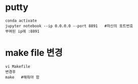 # putty

```
conda activate
jupyter notebook --ip 0.0.0.0 --port 8891   #자신의 포트번호
부여된 ip에 :8891
```



# make file 변경

```
vi Makefile
변경후 
make   #해줘야 함
```




